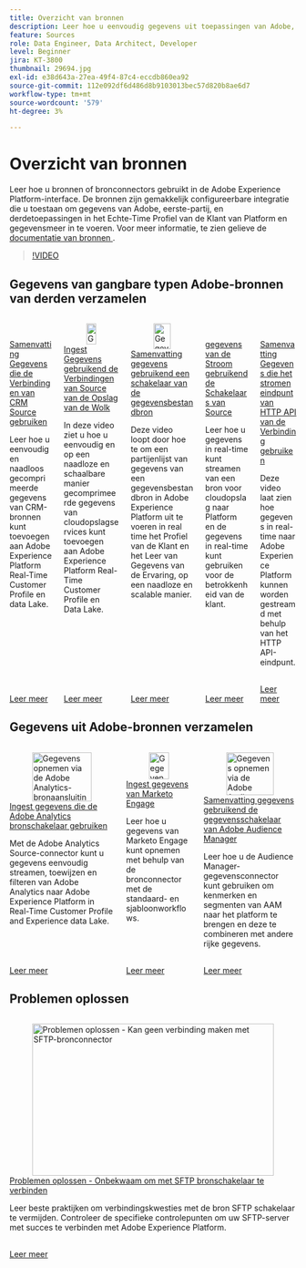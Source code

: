 ```yaml
---
title: Overzicht van bronnen
description: Leer hoe u eenvoudig gegevens uit toepassingen van Adobe, eerste en derde partijen kunt opnemen in het realtimeklantprofiel en de data lake van het Platform.
feature: Sources
role: Data Engineer, Data Architect, Developer
level: Beginner
jira: KT-3800
thumbnail: 29694.jpg
exl-id: e38d643a-27ea-49f4-87c4-eccdb860ea92
source-git-commit: 112e092df6d486d8b9103013bec57d820b8ae6d7
workflow-type: tm+mt
source-wordcount: '579'
ht-degree: 3%

---
```


# Overzicht van bronnen

Leer hoe u bronnen of bronconnectors gebruikt in de Adobe Experience Platform-interface. De bronnen zijn gemakkelijk configureerbare integratie die u toestaan om gegevens van Adobe, eerste-partij, en derdetoepassingen in het Echte-Time Profiel van de Klant van Platform en gegevensmeer in te voeren. Voor meer informatie, te zien gelieve de [&#x200B; documentatie van bronnen &#x200B;](https://experienceleague.adobe.com/docs/experience-platform/sources/home.html?lang=nl).

>[!VIDEO](https://video.tv.adobe.com/v/29694?learn=on&enablevpops)

<!--should have a whole section for data prep-->

## Gegevens van gangbare typen Adobe-bronnen van derden verzamelen

<!-- CARDS
* ingest-data-from-crm.md
* ingest-data-from-cloud-storage.md
* ingest-data-from-databases.md
* streaming-ingestion-source-connector.md
* streaming-ingestion-http-api.md
-->
<!-- START CARDS HTML - DO NOT MODIFY BY HAND -->
<div class="columns">
    <div class="column is-half-tablet is-half-desktop is-one-third-widescreen" aria-label="Ingest Data using CRM Source Connectors">
        <div class="card" style="height: 100%; display: flex; flex-direction: column; height: 100%;">
            <div class="card-image">
                <figure class="image x-is-16by9">
                    <a href="ingest-data-from-crm.md" title="Ingest-gegevens met CRM Source-connectors" target="_blank" rel="referrer">
                        <img class="is-bordered-r-small" src="https://video.tv.adobe.com/v/29711?format=jpeg&nocache=1740415500926" alt="Ingest-gegevens met CRM Source-connectors"
                             style="width: 100%; aspect-ratio: 16 / 9; object-fit: cover; overflow: hidden; display: block; margin: auto;">
                    </a>
                </figure>
            </div>
            <div class="card-content is-padded-small" style="display: flex; flex-direction: column; flex-grow: 1; justify-content: space-between;">
                <div class="top-card-content">
                    <p class="headline is-size-6 has-text-weight-bold">
                        <a href="ingest-data-from-crm.md" target="_blank" rel="referrer" title="Ingest-gegevens met CRM Source-connectors"> Samenvatting Gegevens die de Verbindingen van CRM Source gebruiken </a>
                    </p>
                    <p class="is-size-6">Leer hoe u eenvoudig en naadloos gecomprimeerde gegevens van CRM-bronnen kunt toevoegen aan Adobe Experience Platform Real-Time Customer Profile en data Lake.</p>
                </div>
                <a href="ingest-data-from-crm.md" target="_blank" rel="referrer" class="spectrum-Button spectrum-Button--outline spectrum-Button--primary spectrum-Button--sizeM" style="align-self: flex-start; margin-top: 1rem;">
                    <span class="spectrum-Button-label has-no-wrap has-text-weight-bold"> Leer meer </span>
                </a>
            </div>
        </div>
    </div>
    <div class="column is-half-tablet is-half-desktop is-one-third-widescreen" aria-label="Ingest Data using Cloud Storage Source Connectors">
        <div class="card" style="height: 100%; display: flex; flex-direction: column; height: 100%;">
            <div class="card-image">
                <figure class="image x-is-16by9">
                    <a href="ingest-data-from-cloud-storage.md" title="Gegevens verzamelen met Source-connectors voor cloudopslag" target="_blank" rel="referrer">
                        <img class="is-bordered-r-small" src="https://video.tv.adobe.com/v/29695?format=jpeg&nocache=1740415500914" alt="Gegevens verzamelen met Source-connectors voor cloudopslag"
                             style="width: 100%; aspect-ratio: 16 / 9; object-fit: cover; overflow: hidden; display: block; margin: auto;">
                    </a>
                </figure>
            </div>
            <div class="card-content is-padded-small" style="display: flex; flex-direction: column; flex-grow: 1; justify-content: space-between;">
                <div class="top-card-content">
                    <p class="headline is-size-6 has-text-weight-bold">
                        <a href="ingest-data-from-cloud-storage.md" target="_blank" rel="referrer" title="Gegevens verzamelen met Source-connectors voor cloudopslag"> Ingest Gegevens gebruikend de Verbindingen van Source van de Opslag van de Wolk </a>
                    </p>
                    <p class="is-size-6">In deze video ziet u hoe u eenvoudig en op een naadloze en schaalbare manier gecomprimeerde gegevens van cloudopslagservices kunt toevoegen aan Adobe Experience Platform Real-Time Customer Profile en Data Lake.</p>
                </div>
                <a href="ingest-data-from-cloud-storage.md" target="_blank" rel="referrer" class="spectrum-Button spectrum-Button--outline spectrum-Button--primary spectrum-Button--sizeM" style="align-self: flex-start; margin-top: 1rem;">
                    <span class="spectrum-Button-label has-no-wrap has-text-weight-bold"> Leer meer </span>
                </a>
            </div>
        </div>
    </div>
    <div class="column is-half-tablet is-half-desktop is-one-third-widescreen" aria-label="Ingest data using a database source connector">
        <div class="card" style="height: 100%; display: flex; flex-direction: column; height: 100%;">
            <div class="card-image">
                <figure class="image x-is-16by9">
                    <a href="ingest-data-from-databases.md" title="Gegevens opnemen met behulp van een databasebronaansluiting" target="_blank" rel="referrer">
                        <img class="is-bordered-r-small" src="https://video.tv.adobe.com/v/329317?format=jpeg&nocache=1740415500936" alt="Gegevens opnemen met behulp van een databasebronaansluiting"
                             style="width: 100%; aspect-ratio: 16 / 9; object-fit: cover; overflow: hidden; display: block; margin: auto;">
                    </a>
                </figure>
            </div>
            <div class="card-content is-padded-small" style="display: flex; flex-direction: column; flex-grow: 1; justify-content: space-between;">
                <div class="top-card-content">
                    <p class="headline is-size-6 has-text-weight-bold">
                        <a href="ingest-data-from-databases.md" target="_blank" rel="referrer" title="Gegevens opnemen met behulp van een databasebronaansluiting"> Samenvatting gegevens gebruikend een schakelaar van de gegevensbestandbron </a>
                    </p>
                    <p class="is-size-6">Deze video loopt door hoe te om een partijenlijst van gegevens van een gegevensbestandbron in Adobe Experience Platform uit te voeren in real time het Profiel van de Klant en het Leer van Gegevens van de Ervaring, op een naadloze en scalable manier.</p>
                </div>
                <a href="ingest-data-from-databases.md" target="_blank" rel="referrer" class="spectrum-Button spectrum-Button--outline spectrum-Button--primary spectrum-Button--sizeM" style="align-self: flex-start; margin-top: 1rem;">
                    <span class="spectrum-Button-label has-no-wrap has-text-weight-bold"> Leer meer </span>
                </a>
            </div>
        </div>
    </div>
    <div class="column is-half-tablet is-half-desktop is-one-third-widescreen" aria-label="Stream data using Source Connectors">
        <div class="card" style="height: 100%; display: flex; flex-direction: column; height: 100%;">
            <div class="card-image">
                <figure class="image x-is-16by9">
                    <a href="streaming-ingestion-source-connector.md" title="Gegevens streamen met Source Connectors" target="_blank" rel="referrer">
                        <img class="is-bordered-r-small" src="https://video.tv.adobe.com/v/331943?format=jpeg&nocache=1740415500903" alt="Gegevens streamen met Source Connectors"
                             style="width: 100%; aspect-ratio: 16 / 9; object-fit: cover; overflow: hidden; display: block; margin: auto;">
                    </a>
                </figure>
            </div>
            <div class="card-content is-padded-small" style="display: flex; flex-direction: column; flex-grow: 1; justify-content: space-between;">
                <div class="top-card-content">
                    <p class="headline is-size-6 has-text-weight-bold">
                        <a href="streaming-ingestion-source-connector.md" target="_blank" rel="referrer" title="Gegevens streamen met Source Connectors"> gegevens van de Stroom gebruikend de Schakelaars van Source </a>
                    </p>
                    <p class="is-size-6">Leer hoe u gegevens in real-time kunt streamen van een bron voor cloudopslag naar Platform en de gegevens in real-time kunt gebruiken voor de betrokkenheid van de klant.</p>
                </div>
                <a href="streaming-ingestion-source-connector.md" target="_blank" rel="referrer" class="spectrum-Button spectrum-Button--outline spectrum-Button--primary spectrum-Button--sizeM" style="align-self: flex-start; margin-top: 1rem;">
                    <span class="spectrum-Button-label has-no-wrap has-text-weight-bold"> Leer meer </span>
                </a>
            </div>
        </div>
    </div>
    <div class="column is-half-tablet is-half-desktop is-one-third-widescreen" aria-label="Ingest Data using Streaming Connection HTTP API endpoint">
        <div class="card" style="height: 100%; display: flex; flex-direction: column; height: 100%;">
            <div class="card-image">
                <figure class="image x-is-16by9">
                    <a href="streaming-ingestion-http-api.md" title="Ingest-gegevens met HTTP API-eindpunt voor streaming verbinding" target="_blank" rel="referrer">
                        <img class="is-bordered-r-small" src="https://video.tv.adobe.com/v/331028?format=jpeg&nocache=1740415500889" alt="Ingest-gegevens met HTTP API-eindpunt voor streaming verbinding"
                             style="width: 100%; aspect-ratio: 16 / 9; object-fit: cover; overflow: hidden; display: block; margin: auto;">
                    </a>
                </figure>
            </div>
            <div class="card-content is-padded-small" style="display: flex; flex-direction: column; flex-grow: 1; justify-content: space-between;">
                <div class="top-card-content">
                    <p class="headline is-size-6 has-text-weight-bold">
                        <a href="streaming-ingestion-http-api.md" target="_blank" rel="referrer" title="Ingest-gegevens met HTTP API-eindpunt voor streaming verbinding"> Samenvatting Gegevens die het stromen eindpunt van HTTP API van de Verbinding gebruiken </a>
                    </p>
                    <p class="is-size-6">Deze video laat zien hoe gegevens in real-time naar Adobe Experience Platform kunnen worden gestreamd met behulp van het HTTP API-eindpunt.</p>
                </div>
                <a href="streaming-ingestion-http-api.md" target="_blank" rel="referrer" class="spectrum-Button spectrum-Button--outline spectrum-Button--primary spectrum-Button--sizeM" style="align-self: flex-start; margin-top: 1rem;">
                    <span class="spectrum-Button-label has-no-wrap has-text-weight-bold"> Leer meer </span>
                </a>
            </div>
        </div>
    </div>
</div>
<!-- END CARDS HTML - DO NOT MODIFY BY HAND -->

## Gegevens uit Adobe-bronnen verzamelen

<!-- CARDS
* ingest-data-from-adobe-analytics.md
* ingest-data-from-marketo.md
* ingest-data-from-aam.md
-->
<!-- START CARDS HTML - DO NOT MODIFY BY HAND -->
<div class="columns">
    <div class="column is-half-tablet is-half-desktop is-one-third-widescreen" aria-label="Ingest data using the Adobe Analytics source connector">
        <div class="card" style="height: 100%; display: flex; flex-direction: column; height: 100%;">
            <div class="card-image">
                <figure class="image x-is-16by9">
                    <a href="ingest-data-from-adobe-analytics.md" title="Gegevens opnemen via de Adobe Analytics-bronaansluiting" target="_blank" rel="referrer">
                        <img class="is-bordered-r-small" src="https://video.tv.adobe.com/v/3430252?format=jpeg&nocache=1740415502122&captions=dut" alt="Gegevens opnemen via de Adobe Analytics-bronaansluiting"
                             style="width: 100%; aspect-ratio: 16 / 9; object-fit: cover; overflow: hidden; display: block; margin: auto;">
                    </a>
                </figure>
            </div>
            <div class="card-content is-padded-small" style="display: flex; flex-direction: column; flex-grow: 1; justify-content: space-between;">
                <div class="top-card-content">
                    <p class="headline is-size-6 has-text-weight-bold">
                        <a href="ingest-data-from-adobe-analytics.md" target="_blank" rel="referrer" title="Gegevens opnemen via de Adobe Analytics-bronaansluiting"> Ingest gegevens die de Adobe Analytics bronschakelaar gebruiken </a>
                    </p>
                    <p class="is-size-6">Met de Adobe Analytics Source-connector kunt u gegevens eenvoudig streamen, toewijzen en filteren van Adobe Analytics naar Adobe Experience Platform in Real-Time Customer Profile and Experience data Lake.</p>
                </div>
                <a href="ingest-data-from-adobe-analytics.md" target="_blank" rel="referrer" class="spectrum-Button spectrum-Button--outline spectrum-Button--primary spectrum-Button--sizeM" style="align-self: flex-start; margin-top: 1rem;">
                    <span class="spectrum-Button-label has-no-wrap has-text-weight-bold"> Leer meer </span>
                </a>
            </div>
        </div>
    </div>
    <div class="column is-half-tablet is-half-desktop is-one-third-widescreen" aria-label="Ingest data from Marketo Engage">
        <div class="card" style="height: 100%; display: flex; flex-direction: column; height: 100%;">
            <div class="card-image">
                <figure class="image x-is-16by9">
                    <a href="ingest-data-from-marketo.md" title="Gegevens van Marketo Engage verzamelen" target="_blank" rel="referrer">
                        <img class="is-bordered-r-small" src="https://video.tv.adobe.com/v/3451866?format=jpeg&nocache=1740415502109&captions=dut" alt="Gegevens van Marketo Engage verzamelen"
                             style="width: 100%; aspect-ratio: 16 / 9; object-fit: cover; overflow: hidden; display: block; margin: auto;">
                    </a>
                </figure>
            </div>
            <div class="card-content is-padded-small" style="display: flex; flex-direction: column; flex-grow: 1; justify-content: space-between;">
                <div class="top-card-content">
                    <p class="headline is-size-6 has-text-weight-bold">
                        <a href="ingest-data-from-marketo.md" target="_blank" rel="referrer" title="Gegevens van Marketo Engage verzamelen"> Ingest gegevens van Marketo Engage </a>
                    </p>
                    <p class="is-size-6">Leer hoe u gegevens van Marketo Engage kunt opnemen met behulp van de bronconnector met de standaard- en sjabloonworkflows.</p>
                </div>
                <a href="ingest-data-from-marketo.md" target="_blank" rel="referrer" class="spectrum-Button spectrum-Button--outline spectrum-Button--primary spectrum-Button--sizeM" style="align-self: flex-start; margin-top: 1rem;">
                    <span class="spectrum-Button-label has-no-wrap has-text-weight-bold"> Leer meer </span>
                </a>
            </div>
        </div>
    </div>
    <div class="column is-half-tablet is-half-desktop is-one-third-widescreen" aria-label="Ingest data using the Adobe Audience Manager data connector">
        <div class="card" style="height: 100%; display: flex; flex-direction: column; height: 100%;">
            <div class="card-image">
                <figure class="image x-is-16by9">
                    <a href="ingest-data-from-aam.md" title="Gegevens opnemen via de Adobe Audience Manager-gegevensconnector" target="_blank" rel="referrer">
                        <img class="is-bordered-r-small" src="https://video.tv.adobe.com/v/331214/?format=jpeg&nocache=1740415502093" alt="Gegevens opnemen via de Adobe Audience Manager-gegevensconnector"
                             style="width: 100%; aspect-ratio: 16 / 9; object-fit: cover; overflow: hidden; display: block; margin: auto;">
                    </a>
                </figure>
            </div>
            <div class="card-content is-padded-small" style="display: flex; flex-direction: column; flex-grow: 1; justify-content: space-between;">
                <div class="top-card-content">
                    <p class="headline is-size-6 has-text-weight-bold">
                        <a href="ingest-data-from-aam.md" target="_blank" rel="referrer" title="Gegevens opnemen via de Adobe Audience Manager-gegevensconnector"> Samenvatting gegevens gebruikend de gegevensschakelaar van Adobe Audience Manager </a>
                    </p>
                    <p class="is-size-6">Leer hoe u de Audience Manager-gegevensconnector kunt gebruiken om kenmerken en segmenten van AAM naar het platform te brengen en deze te combineren met andere rijke gegevens.</p>
                </div>
                <a href="ingest-data-from-aam.md" target="_blank" rel="referrer" class="spectrum-Button spectrum-Button--outline spectrum-Button--primary spectrum-Button--sizeM" style="align-self: flex-start; margin-top: 1rem;">
                    <span class="spectrum-Button-label has-no-wrap has-text-weight-bold"> Leer meer </span>
                </a>
            </div>
        </div>
    </div>
</div>
<!-- END CARDS HTML - DO NOT MODIFY BY HAND -->

## Problemen oplossen

<!-- CARDS
* troubleshoot-sftp-connector.md
-->
<!-- START CARDS HTML - DO NOT MODIFY BY HAND -->
<div class="columns">
    <div class="column is-half-tablet is-half-desktop is-one-third-widescreen" aria-label="Troubleshoot - Unable to connect to SFTP source connector">
        <div class="card" style="height: 100%; display: flex; flex-direction: column; height: 100%;">
            <div class="card-image">
                <figure class="image x-is-16by9">
                    <a href="troubleshoot-sftp-connector.md" title="Problemen oplossen - Kan geen verbinding maken met SFTP-bronconnector" target="_blank" rel="referrer">
                        <img class="is-bordered-r-small" src="https://video.tv.adobe.com/v/3443477?format=jpeg&nocache=1740415502267&captions=dut" alt="Problemen oplossen - Kan geen verbinding maken met SFTP-bronconnector"
                             style="width: 100%; aspect-ratio: 16 / 9; object-fit: cover; overflow: hidden; display: block; margin: auto;">
                    </a>
                </figure>
            </div>
            <div class="card-content is-padded-small" style="display: flex; flex-direction: column; flex-grow: 1; justify-content: space-between;">
                <div class="top-card-content">
                    <p class="headline is-size-6 has-text-weight-bold">
                        <a href="troubleshoot-sftp-connector.md" target="_blank" rel="referrer" title="Problemen oplossen - Kan geen verbinding maken met SFTP-bronconnector"> Problemen oplossen - Onbekwaam om met SFTP bronschakelaar te verbinden </a>
                    </p>
                    <p class="is-size-6">Leer beste praktijken om verbindingskwesties met de bron SFTP schakelaar te vermijden. Controleer de specifieke controlepunten om uw SFTP-server met succes te verbinden met Adobe Experience Platform.</p>
                </div>
                <a href="troubleshoot-sftp-connector.md" target="_blank" rel="referrer" class="spectrum-Button spectrum-Button--outline spectrum-Button--primary spectrum-Button--sizeM" style="align-self: flex-start; margin-top: 1rem;">
                    <span class="spectrum-Button-label has-no-wrap has-text-weight-bold"> Leer meer </span>
                </a>
            </div>
        </div>
    </div>
</div>
<!-- END CARDS HTML - DO NOT MODIFY BY HAND -->

